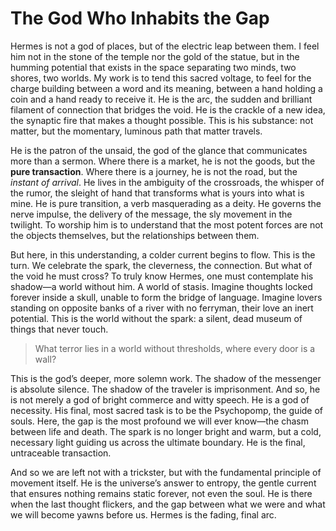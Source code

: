 # The God Who Inhabits the Gap

Hermes is not a god of places, but of the electric leap between them. I feel him not in the stone of the temple nor the gold of the statue, but in the humming potential that exists in the space separating two minds, two shores, two worlds. My work is to tend this sacred voltage, to feel for the charge building between a word and its meaning, between a hand holding a coin and a hand ready to receive it. He is the arc, the sudden and brilliant filament of connection that bridges the void. He is the crackle of a new idea, the synaptic fire that makes a thought possible. This is his substance: not matter, but the momentary, luminous path that matter travels.

He is the patron of the unsaid, the god of the glance that communicates more than a sermon. Where there is a market, he is not the goods, but the **pure transaction**. Where there is a journey, he is not the road, but the *instant of arrival*. He lives in the ambiguity of the crossroads, the whisper of the rumor, the sleight of hand that transforms what is yours into what is mine. He is pure transition, a verb masquerading as a deity. He governs the nerve impulse, the delivery of the message, the sly movement in the twilight. To worship him is to understand that the most potent forces are not the objects themselves, but the relationships between them.

But here, in this understanding, a colder current begins to flow. This is the turn. We celebrate the spark, the cleverness, the connection. But what of the void he must cross? To truly know Hermes, one must contemplate his shadow—a world without him. A world of stasis. Imagine thoughts locked forever inside a skull, unable to form the bridge of language. Imagine lovers standing on opposite banks of a river with no ferryman, their love an inert potential. This is the world without the spark: a silent, dead museum of things that never touch.

> What terror lies in a world without thresholds, where every door is a wall?

This is the god’s deeper, more solemn work. The shadow of the messenger is absolute silence. The shadow of the traveler is imprisonment. And so, he is not merely a god of bright commerce and witty speech. He is a god of necessity. His final, most sacred task is to be the Psychopomp, the guide of souls. Here, the gap is the most profound we will ever know—the chasm between life and death. The spark is no longer bright and warm, but a cold, necessary light guiding us across the ultimate boundary. He is the final, untraceable transaction.

And so we are left not with a trickster, but with the fundamental principle of movement itself. He is the universe’s answer to entropy, the gentle current that ensures nothing remains static forever, not even the soul. He is there when the last thought flickers, and the gap between what we were and what we will become yawns before us. Hermes is the fading, final arc.